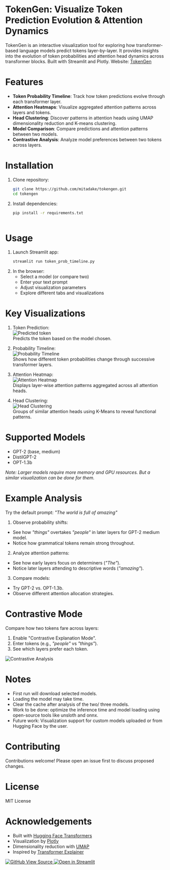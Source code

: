 # TokenGen: Visualize Token Prediction Evolution & Attention Dynamics
TokenGen is an interactive visualization tool for exploring how transformer-based language models predict tokens layer-by-layer. It provides insights into the evolution of token probabilities and attention head dynamics across transformer blocks. Built with Streamlit and Plotly.
Website: [TokenGen](https://tokengen.streamlit.app/)

# Features
- **Token Probability Timeline**: Track how token predictions evolve through each transformer layer.
- **Attention Heatmaps**: Visualize aggregated attention patterns across layers and tokens.
- **Head Clustering**: Discover patterns in attention heads using UMAP dimensionality reduction and K-means clustering.
- **Model Comparison**: Compare predictions and attention patterns between two models.
- **Contrastive Analysis**: Analyze model preferences between two tokens across layers.

# Installation
1. Clone repository:
   ```bash
   git clone https://github.com/mitadake/tokengen.git
   cd tokengen
2. Install dependencies:
   ```bash
   pip install -r requirements.txt
  
# Usage
1. Launch Streamlit app:
   ```bash
   streamlit run token_prob_timeline.py
2. In the browser:
   - Select a model (or compare two)
   - Enter your text prompt
   - Adjust visualization parameters
   - Explore different tabs and visualizations

# Key Visualizations
1. Token Prediction:<br>
![Predicted token](https://github.com/mitadake/tokengen/blob/main/src/pred_token.png)<br>
Predicts the token based on the model chosen.

2. Probability Timeline:<br>
![Probability Timeline](https://github.com/mitadake/tokengen/blob/main/src/prob_timeline.png)<br>
Shows how different token probabilities change through successive transformer layers.

3. Attention Heatmap:<br>
![Attention Heatmap](https://github.com/mitadake/tokengen/blob/main/src/atten_heatmap.png)<br>
Displays layer-wise attention patterns aggregated across all attention heads.

4. Head Clustering:<br>
![Head Clustering](https://github.com/mitadake/tokengen/blob/main/src/head_clustering.png)<br>
Groups of similar attention heads using K-Means to reveal functional patterns.

# Supported Models
- GPT-2 (base, medium)
- DistilGPT-2
- OPT-1.3b

_Note: Larger models require more memory and GPU resources. But a similar visualization can be done for them._

# Example Analysis
Try the default prompt: _"The world is full of amazing"_
1. Observe probability shifts:
- See how _"things"_ overtakes _"people"_ in later layers for GPT-2 medium model.
- Notice how grammatical tokens remain strong throughout.
2. Analyze attention patterns:
- See how early layers focus on determiners (_"The"_).
- Notice later layers attending to descriptive words (_"amazing"_).
3. Compare models:
- Try GPT-2 vs. OPT-1.3b.
- Observe different attention allocation strategies.

# Contrastive Mode
Compare how two tokens fare across layers:
1. Enable "Contrastive Explanation Mode".
2. Enter tokens (e.g., _"people"_ vs _"things"_).
3. See which layers prefer each token.

![Contrastive Analysis](https://github.com/mitadake/tokengen/blob/main/src/token_diff.png)

# Notes
- First run will download selected models.
- Loading the model may take time.
- Clear the cache after analysis of the two/ three models. 
- Work to be done: optimize the inference time and model loading using open-source tools like unsloth and onnx.
- Future work: Visualization support for custom models uploaded or from Hugging Face by the user.

# Contributing
Contributions welcome! Please open an issue first to discuss proposed changes.

# License
MIT License

# Acknowledgements
- Built with [Hugging Face Transformers](https://huggingface.co/)
- Visualization by [Plotly](https://plotly.com/)
- Dimensionality reduction with [UMAP](https://umap-learn.readthedocs.io/)
- Inspired by [Transformer Explainer](https://poloclub.github.io/transformer-explainer/)

<a href="https://github.com/mitadake/tokengen" target="_blank">
  <img src="https://img.shields.io/badge/GitHub-View%20Source-brightgreen?style=flat-square" alt="GitHub View Source">
</a>
<a href="https://tokengen.streamlit.app/" target="_blank">
  <img src="https://img.shields.io/badge/Open%20in%20Streamlit-black?style=flat-square" alt="Open in Streamlit">
</a>

